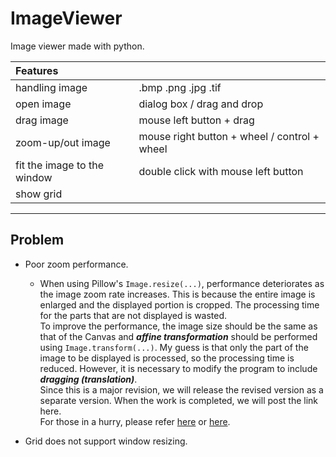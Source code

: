 # ImageViewer
Image viewer made with python.


| Features                    |                                              |
| :-------------------------- | :------------------------------------------- |
| handling image              | .bmp .png .jpg .tif                          |
| open image                  | dialog box / drag and drop                   |
| drag image                  | mouse left button + drag                     |
| zoom-up/out image           | mouse right button + wheel / control + wheel |
| fit the image to the window | double click with mouse left button          |
| show grid                   |                                              |

---

## Problem
- Poor zoom performance.
  - When using Pillow's `Image.resize(...)`, performance deteriorates as the image zoom rate increases. This is because the entire image is enlarged and the displayed portion is cropped. The processing time for the parts that are not displayed is wasted.  
To improve the performance, the image size should be the same as that of the Canvas and ***affine transformation*** should be performed using `Image.transform(...)`. My guess is that only the part of the image to be displayed is processed, so the processing time is reduced. However, it is necessary to modify the program to include ***dragging (translation)***.  
Since this is a major revision, we will release the revised version as a separate version. When the work is completed, we will post the link here.  
For those in a hurry, please refer [here](https://gist.github.com/ImagingSolution/bf7d9b348a2cc31c300ebb080171150b#file-imageviewer-py) or [here](https://imagingsolution.net/program/python/tkinter/python_tkinter_image_viewer/).

- Grid does not support window resizing.

